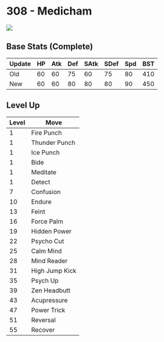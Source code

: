 # 308 - Medicham
![][308]

## Base Stats (Complete)

Update | HP | Atk | Def | SAtk | SDef | Spd | BST
---    | ---| --- | --- | ---  | ---  | --- | ---
Old    | 60 |  60 |  75 |  60  |  75  |  80  |  410
New    | 60 |  60 |  80 |  80  |  80  |  90  |  450

## Level Up

Level | Move
---   | ---
  1   | Fire Punch
  1   | Thunder Punch
  1   | Ice Punch
  1   | Bide
  1   | Meditate
  1   | Detect
  7   | Confusion
 10   | Endure
 13   | Feint
 16   | Force Palm
 19   | Hidden Power
 22   | Psycho Cut
 25   | Calm Mind
 28   | Mind Reader
 31   | High Jump Kick
 35   | Psych Up
 39   | Zen Headbutt
 43   | Acupressure
 47   | Power Trick
 51   | Reversal
 55   | Recover

[308]: ../img/pokemon/308.png
